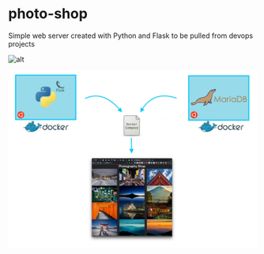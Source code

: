 # photo-shop
Simple web server created with Python and Flask to be pulled from devops projects

![alt](https://github.com/awoisoak/photo-shop/blob/master/main/screenshot.png)

![alt](https://github.com/awoisoak/devops-sandbox/blob/master/apps/photo-shop/architecture.jpg)